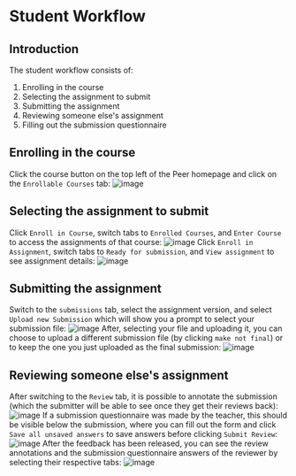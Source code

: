 # Student Workflow
## Introduction
The student workflow consists of: 
1. Enrolling in the course
2. Selecting the assignment to submit
3. Submitting the assignment
4. Reviewing someone else's assignment
5. Filling out the submission questionnaire
## Enrolling in the course
Click the course button on the top left of the Peer homepage and click on the `Enrollable Courses` tab:
![image](uploads/4306b5635512d3da2fc42cf3609e41da/image.png)
## Selecting the assignment to submit
Click `Enroll in Course`, switch tabs to `Enrolled Courses`, and `Enter Course` to access the assignments of that course:
![image](uploads/e8640f6dfae6a3e7dd0340ffc1e34558/image.png)
Click `Enroll in Assignment`, switch tabs to `Ready for submission`, and `View assignment` to see assignment details:
![image](uploads/e5c24ae3b17def0a34c4d66b68d8ebb5/image.png)
## Submitting the assignment
Switch to the `submissions` tab, select the assignment version, and select `Upload new Submission` which will show you a prompt to select your submission file:
![image](uploads/bc4fdba78de06c2623e9a5005c52558f/image.png)
After, selecting your file and uploading it, you can choose to upload a different submission file (by clicking `make not final`) or to keep the one you just uploaded as the final submission:
![image](uploads/d2b24806c71377fbe536dd22f8b15e57/image.png)
## Reviewing someone else's assignment
After switching to the `Review` tab, it is possible to annotate the submission (which the submitter will be able to see once they get their reviews back):
![image](uploads/0bfb79ad3e662a9499298c65d9f2976f/image.png)
If a submission questionnaire was made by the teacher, this should be visible below the submission, where you can fill out the form and click `Save all unsaved answers` to save answers before clicking `Submit Review`:
![image](uploads/71219647bf11083018fc997f4f7e7dde/image.png)
After the feedback has been released, you can see the review annotations and the submission questionnaire answers of the reviewer by selecting their respective tabs:
![image](uploads/3088ab4eb514cae64a0d3b11f379898c/image.png) 
